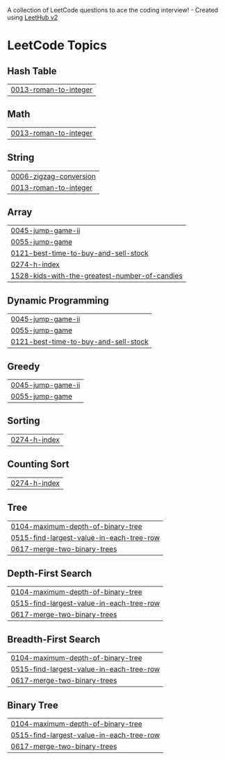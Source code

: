 A collection of LeetCode questions to ace the coding interview! - Created using [LeetHub v2](https://github.com/arunbhardwaj/LeetHub-2.0)
<!---LeetCode Topics Start-->
# LeetCode Topics
## Hash Table
|  |
| ------- |
| [0013-roman-to-integer](https://github.com/islamyasin07/leetcode/tree/master/0013-roman-to-integer) |
## Math
|  |
| ------- |
| [0013-roman-to-integer](https://github.com/islamyasin07/leetcode/tree/master/0013-roman-to-integer) |
## String
|  |
| ------- |
| [0006-zigzag-conversion](https://github.com/islamyasin07/leetcode/tree/master/0006-zigzag-conversion) |
| [0013-roman-to-integer](https://github.com/islamyasin07/leetcode/tree/master/0013-roman-to-integer) |
## Array
|  |
| ------- |
| [0045-jump-game-ii](https://github.com/islamyasin07/leetcode/tree/master/0045-jump-game-ii) |
| [0055-jump-game](https://github.com/islamyasin07/leetcode/tree/master/0055-jump-game) |
| [0121-best-time-to-buy-and-sell-stock](https://github.com/islamyasin07/leetcode/tree/master/0121-best-time-to-buy-and-sell-stock) |
| [0274-h-index](https://github.com/islamyasin07/leetcode/tree/master/0274-h-index) |
| [1528-kids-with-the-greatest-number-of-candies](https://github.com/islamyasin07/leetcode/tree/master/1528-kids-with-the-greatest-number-of-candies) |
## Dynamic Programming
|  |
| ------- |
| [0045-jump-game-ii](https://github.com/islamyasin07/leetcode/tree/master/0045-jump-game-ii) |
| [0055-jump-game](https://github.com/islamyasin07/leetcode/tree/master/0055-jump-game) |
| [0121-best-time-to-buy-and-sell-stock](https://github.com/islamyasin07/leetcode/tree/master/0121-best-time-to-buy-and-sell-stock) |
## Greedy
|  |
| ------- |
| [0045-jump-game-ii](https://github.com/islamyasin07/leetcode/tree/master/0045-jump-game-ii) |
| [0055-jump-game](https://github.com/islamyasin07/leetcode/tree/master/0055-jump-game) |
## Sorting
|  |
| ------- |
| [0274-h-index](https://github.com/islamyasin07/leetcode/tree/master/0274-h-index) |
## Counting Sort
|  |
| ------- |
| [0274-h-index](https://github.com/islamyasin07/leetcode/tree/master/0274-h-index) |
## Tree
|  |
| ------- |
| [0104-maximum-depth-of-binary-tree](https://github.com/islamyasin07/leetcode/tree/master/0104-maximum-depth-of-binary-tree) |
| [0515-find-largest-value-in-each-tree-row](https://github.com/islamyasin07/leetcode/tree/master/0515-find-largest-value-in-each-tree-row) |
| [0617-merge-two-binary-trees](https://github.com/islamyasin07/leetcode/tree/master/0617-merge-two-binary-trees) |
## Depth-First Search
|  |
| ------- |
| [0104-maximum-depth-of-binary-tree](https://github.com/islamyasin07/leetcode/tree/master/0104-maximum-depth-of-binary-tree) |
| [0515-find-largest-value-in-each-tree-row](https://github.com/islamyasin07/leetcode/tree/master/0515-find-largest-value-in-each-tree-row) |
| [0617-merge-two-binary-trees](https://github.com/islamyasin07/leetcode/tree/master/0617-merge-two-binary-trees) |
## Breadth-First Search
|  |
| ------- |
| [0104-maximum-depth-of-binary-tree](https://github.com/islamyasin07/leetcode/tree/master/0104-maximum-depth-of-binary-tree) |
| [0515-find-largest-value-in-each-tree-row](https://github.com/islamyasin07/leetcode/tree/master/0515-find-largest-value-in-each-tree-row) |
| [0617-merge-two-binary-trees](https://github.com/islamyasin07/leetcode/tree/master/0617-merge-two-binary-trees) |
## Binary Tree
|  |
| ------- |
| [0104-maximum-depth-of-binary-tree](https://github.com/islamyasin07/leetcode/tree/master/0104-maximum-depth-of-binary-tree) |
| [0515-find-largest-value-in-each-tree-row](https://github.com/islamyasin07/leetcode/tree/master/0515-find-largest-value-in-each-tree-row) |
| [0617-merge-two-binary-trees](https://github.com/islamyasin07/leetcode/tree/master/0617-merge-two-binary-trees) |
<!---LeetCode Topics End-->